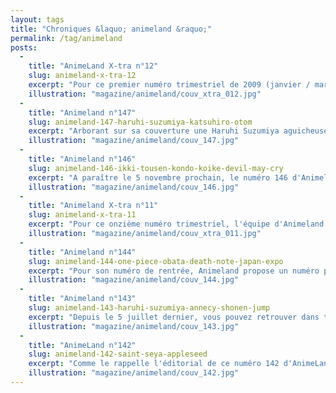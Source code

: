 ```yaml
---
layout: tags
title: "Chroniques &laquo; animeland &raquo;"
permalink: /tag/animeland
posts:
  -
    title: "AnimeLand X-tra n°12"
    slug: animeland-x-tra-12
    excerpt: "Pour ce premier numéro trimestriel de 2009 (janvier / mars), l'équipe d'Animeland mise une fois de plus sur \"le cahier qui tue\" avec une imposant article de quatre pages sur Death Note en guise d'introduction.Au programme, vous retrouverez également :- une rencontre avec Miyavi- des chroniques sur Tokyo Babylon, Trinity Blood, Gundam W, D-Gray"
    illustration: "magazine/animeland/couv_xtra_012.jpg"
  -
    title: "Animeland n°147"
    slug: animeland-147-haruhi-suzumiya-katsuhiro-otom
    excerpt: "Arborant sur sa couverture une Haruhi Suzumiya aguicheuse à point en Mère Noël, le numéro 147 d'Animeland est l'occasion pour l'équipe du magazine d'annoncer officiellement le lancement de la nouvelle version du site internet qui sera disponible à compter du 5 décembre.Au sommaire :- Dossier Katsuhiro Ôtomo : d'Akira à Freedom- Début des votes"
    illustration: "magazine/animeland/couv_147.jpg"
  -
    title: "Animeland n°146"
    slug: animeland-146-ikki-tousen-kondo-koike-devil-may-cry
    excerpt: "A paraître le 5 novembre prochain, le numéro 146 d'Animeland fait la part belle au fan service avec un dossier concernant l'anime Ikki Tousen - Dragon Destiny.Au sommaire, vous retrouverez entre autres :- un vibrant hommage à Yoshifumi Kondô, décédé bien trop tôt, animateur et illustrateur ayant notamment travaillé aux côtés d'Hayao Miyazaki et"
    illustration: "magazine/animeland/couv_146.jpg"
  -
    title: "Animeland X-tra n°11"
    slug: animeland-x-tra-11
    excerpt: "Pour ce onzième numéro trimestriel, l'équipe d'Animeland en version X-tra fait une fois encore la part belle à Wakfu avec un reportage dans les coulisses de la série animée.Au sommaire de ce numéro spécial fantasy, vous retrouverez également :- Hunter x Hunter- .hack//G.U. : le film- Clamp in Wonderland- une interview de Benjamin- un portrait"
    illustration: "magazine/animeland/couv_xtra_011.jpg"
  -
    title: "Animeland n°144"
    slug: animeland-144-one-piece-obata-death-note-japan-expo
    excerpt: "Pour son numéro de rentrée, Animeland propose un numéro principalement consacré aux têtes d'affiches croisées à Japan Expo. Les visiteurs du salon ne seront donc pas dépaysés par les sujets présentés. Une \"nouvelle formule\" est également mise en avant mais, comme cela est précisé dans l'éditorial d'Olivier FALLAIX, cela reste très subtil et seuls"
    illustration: "magazine/animeland/couv_144.jpg"
  -
    title: "Animeland n°143"
    slug: animeland-143-haruhi-suzumiya-annecy-shonen-jump
    excerpt: "Depuis le 5 juillet dernier, vous pouvez retrouver dans tous les kiosques de journaux le numéro 143 d'Animeland. Au sommaire :- Dossier Festival d'Animation d'Annecy- Dossier La Mélancolie d'Haruhi Suzumiya- Retrospective des 40 ans du magazine japonais de prépublication Shônen Jump  Comme toujours, vous ferez également le plein de news et d'actus"
    illustration: "magazine/animeland/couv_143.jpg"
  -
    title: "AnimeLand n°142"
    slug: animeland-142-saint-seya-appleseed
    excerpt: "Comme le rappelle l'éditorial de ce numéro 142 d'AnimeLand, le magazine spécialiste de l'animation n'est pas uniquement réservé aux productions japonaises, qu'elles soient animées ou pas. Le sommaire est à l'image de cette philosophie :- Dossier Saint Seya : The Lost Canvas Présentation du manga événement publié en France par Kurokawa Première"
    illustration: "magazine/animeland/couv_142.jpg"
---
```


